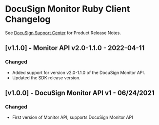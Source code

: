 # DocuSign Monitor Ruby Client Changelog
See [DocuSign Support Center](https://support.docusign.com/en/releasenotes/) for Product Release Notes.

## [v1.1.0] - Monitor API v2.0-1.1.0 - 2022-04-11
### Changed
- Added support for version v2.0-1.1.0 of the DocuSign Monitor API.
- Updated the SDK release version.

## [v1.0.0] - DocuSign Monitor API v1 - 06/24/2021
### Changed
- First version of Monitor API, supports DocuSign Monitor API
